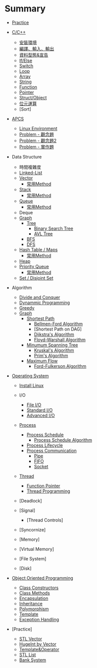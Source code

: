 # Summary
* [Practice](cpp_sec/practice.md)

* [C/C++](cpp_sec/cpp.md)
  * [安裝環境](cpp_sec/install.md)
  * [編譯、輸入、輸出](cpp_sec/compile_io.md)
  * [資料型態&宣告](cpp_sec/Variable.md)
  * [If/Else](cpp_sec/if_else.md)
  * [Switch](cpp_sec/switch.md)
  * [Loop](cpp_sec/loop.md)
  * [Array](cpp_sec/array.md)
  * [String](cpp_sec/string.md)
  * [Function](cpp_sec/function.md)
  * [Pointer](cpp_sec/pointer.md)
  * [Struct/Object](cpp_sec/class.md)
  * [位元運算](cpp_sec/bitwise.md)
  * [Sort]
* [APCS](cpp_sec/apcs.md)
  * [Linux Environment](cpp_sec/linux_env.md)
  * [Problem - 觀念題](cpp_sec/problem_concept.md)
  * [Problem - 觀念題2](cpp_sec/problem_concept2.md)
  * [Problem - 實作題](cpp_sec/problem_coding.md) 
* Data Structure
  * 時間複雜度
  * [Linked-List](cpp_sec/list.md)
  * [Vector](cpp_sec/vector.md)
    * [常用Method](cpp_sec/vector_method.md)
  * [Stack](cpp_sec/stack.md)
    * [常用Method](cpp_sec/stack_method.md)
  * [Queue](cpp_sec/queue.md)
    * [常用Method](cpp_sec/queue_method.md)
  * Deque
  * [Graph](cpp_sec/graph.md)
    * [Tree](cpp_sec/tree.md)
      * [Binary Search Tree](cpp_sec/bst.md)
      * [AVL Tree](cpp_sec/avl.md)
    * [BFS](cpp_sec/bfs.md)
    * [DFS](cpp_sec/dfs.md)
  * [Hash Table / Maps](cpp_sec/hashmap.md)
    * [常用Method](cpp_sec/hashmap_method.md)
  * [Heap](cpp_sec/heap.md)
  * [Priority Queue](cpp_sec/priority_queue.md)
    * [常用Method](cpp_sec/priority_queue_method.md)
  * [Set / Disjoint Set](cpp_sec/set.md)
* Algorithm
  * [Divide and Conquer](cpp_sec/dc.md)
  * [Dynammic Programming](cpp_sec/dp.md)
  * [Greedy](cpp_sec/greedy.md)
  * [Graph](cpp_sec/graph.md)
    * [Shortest Path](cpp_sec/shortest_path.md)
      * [Bellmen-Ford Algorithm](cpp_sec/bf.md)
      * [Shortest Path on DAG]
      * [Dijkstra's Algorithm](cpp_sec/Dijkstra.md)
      * [Floyd-Warshall Algorithm](cpp_sec/fw.md)
    * [Minumum Spanning Tree](cpp_sec/mst.md)
      * [Kruskal's Algorithm](cpp_sec/kruskal.md)
      * [Prim's Algorithm](cpp_sec/prim.md)
    * [Maximum Flow](cpp_sec/maximum_flow.md)
      * [Ford-Fulkerson Algorithm](cpp_sec/ff.md)
* [Operating System](cpp_sec/os_overview.md)
  * [Install Linux](cpp_sec/installLinux.md)
  * I/O
    * [File I/O](cpp_sec/fileio.md)
    * [Standard I/O](cpp_sec/stdio.md)
    * [Advanced I/O](cpp_sec/advanceio.md)
  * [Process](cpp_sec/process.md)
    * [Process Schedule](cpp_sec/process_schedule.md)
      * [Process Schedule Algorithm](cpp_sec/process_schedule_algo.md)
    * [Process Lifecycle](cpp_sec/process_lifecycle.md)
    * [Process Communication](cpp_sec/process_communiation.md)
      * [Pipe](cpp_sec/pipe.md)
      * [FIFO](cpp_sec/fifo.md)
      * [Socket](cpp_sec/socket.md)
  * [Thread](cpp_sec/thread)
    * [Function Pointer](cpp_sec/fp)
    * [Thread Programming](cpp_sec/thread_programming)
  * [Deadlock]
  * [Signal]
  
    * [Thread Controls]
  * [Syncornize]
  * [Memory]
  * [Virtual Memory]
  * [File System]
  * [Disk]
* [Object Oriented Programming](cpp_sec/oop.md)
  * [Class Constructors](cpp_sec/constructor.md)
  * [Class Methods](cpp_sec/method.md)
  * [Encapsulation](cpp_sec/encapsulation.md)
  * [Inheritance](cpp_sec/inheritance.md)
  * [Polymorphism](cpp_sec/polymorphism.md)
  * [Template](cpp_sec/template.md)
  * [Exception Handling](cpp_sec/exception.md)
  
* [Practice]
  * [STL Vector](cpp_sec/practice_vector.md)
  * [HugeInt by Vector](cpp_sec/practice_hugeint.md)
  * [Template&Operator](cpp_sec/practice_template.md)
  * [STL List](cpp_sec/practice_list.md)
  * [Bank System](cpp_sec/bankSystem.md)